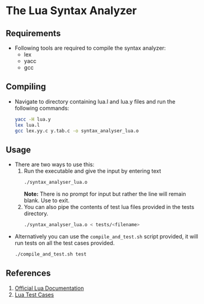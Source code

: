 # The Lua Syntax Analyzer

## Requirements

- Following tools are required to compile the syntax analyzer:
    - lex
    - yacc
    - gcc

## Compiling

- Navigate to directory containing lua.l and lua.y files and run the following commands:
    ```sh
    yacc -H lua.y 
    lex lua.l 
    gcc lex.yy.c y.tab.c -o syntax_analyser_lua.o 
    ```

## Usage

- There are two ways to use this:
    1. Run the executable and give the input by entering text
        ```sh
        ./syntax_analyser_lua.o
        ```
        **Note:** There is no prompt for input but rather the line will remain
        blank. Use <C-D> to exit.
    2. You can also pipe the contents of test lua files provided in the tests directory.
        ```sh
        ./syntax_analyser_lua.o < tests/<filename>
        ```
- Alternatively you can use the `compile_and_test.sh` script provided, it will run tests on all the test cases provided.
    ```sh
    ./compile_and_test.sh test
    ```

## References
1. [Official Lua Documentation](https://www.lua.org/manual/5.4/)
2. [Lua Test Cases](https://www.lua.org/wshop15/Ierusalimschy.pdf)

    

